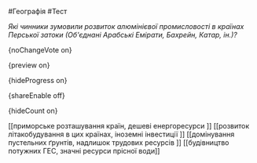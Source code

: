 #Географія #Тест

*Які чинники зумовили розвиток алюмінієвої промисловості в країнах Перської затоки (Об'єднані Арабські Емірати, Бахрейн, Катар, ін.)?*

{noChangeVote on}

{preview on}

{hideProgress on}

{shareEnable off}

{hideCount on}

[[приморське розташування країн, дешеві енергоресурси ]]
[[розвиток літакобудування в цих країнах, іноземні інвестиції ]]
[[домінування пустельних ґрунтів, надлишок трудових ресурсів ]]
[[будівництво потужних ГЕС, значні ресурси прісної води]]
